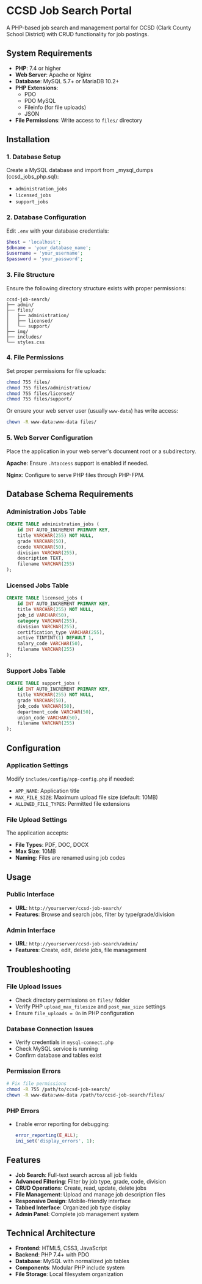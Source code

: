 # CCSD Job Search Portal

A PHP-based job search and management portal for CCSD (Clark County School District) with CRUD functionality for job postings.

## System Requirements

- **PHP**: 7.4 or higher
- **Web Server**: Apache or Nginx
- **Database**: MySQL 5.7+ or MariaDB 10.2+
- **PHP Extensions**:
  - PDO
  - PDO MySQL
  - Fileinfo (for file uploads)
  - JSON
- **File Permissions**: Write access to `files/` directory

## Installation

### 1. Database Setup

Create a MySQL database and import from _mysql_dumps (ccsd_jobs_php.sql):
- `administration_jobs`
- `licensed_jobs` 
- `support_jobs`

### 2. Database Configuration

Edit `.env` with your database credentials:

```php
$host = 'localhost';
$dbname = 'your_database_name';
$username = 'your_username';
$password = 'your_password';
```

### 3. File Structure

Ensure the following directory structure exists with proper permissions:

```
ccsd-job-search/
├── admin/
├── files/
│   ├── administration/
│   ├── licensed/
│   └── support/
├── img/
├── includes/
└── styles.css
```

### 4. File Permissions

Set proper permissions for file uploads:

```bash
chmod 755 files/
chmod 755 files/administration/
chmod 755 files/licensed/
chmod 755 files/support/
```

Or ensure your web server user (usually `www-data`) has write access:

```bash
chown -R www-data:www-data files/
```

### 5. Web Server Configuration

Place the application in your web server's document root or a subdirectory.

**Apache**: Ensure `.htaccess` support is enabled if needed.

**Nginx**: Configure to serve PHP files through PHP-FPM.

## Database Schema Requirements

### Administration Jobs Table
```sql
CREATE TABLE administration_jobs (
    id INT AUTO_INCREMENT PRIMARY KEY,
    title VARCHAR(255) NOT NULL,
    grade VARCHAR(50),
    ccode VARCHAR(50),
    division VARCHAR(255),
    description TEXT,
    filename VARCHAR(255)
);
```

### Licensed Jobs Table
```sql
CREATE TABLE licensed_jobs (
    id INT AUTO_INCREMENT PRIMARY KEY,
    title VARCHAR(255) NOT NULL,
    job_id VARCHAR(50),
    category VARCHAR(255),
    division VARCHAR(255),
    certification_type VARCHAR(255),
    active TINYINT(1) DEFAULT 1,
    salary_code VARCHAR(50),
    filename VARCHAR(255)
);
```

### Support Jobs Table
```sql
CREATE TABLE support_jobs (
    id INT AUTO_INCREMENT PRIMARY KEY,
    title VARCHAR(255) NOT NULL,
    grade VARCHAR(50),
    job_code VARCHAR(50),
    department_code VARCHAR(50),
    union_code VARCHAR(50),
    filename VARCHAR(255)
);
```

## Configuration

### Application Settings

Modify `includes/config/app-config.php` if needed:

- `APP_NAME`: Application title
- `MAX_FILE_SIZE`: Maximum upload file size (default: 10MB)
- `ALLOWED_FILE_TYPES`: Permitted file extensions

### File Upload Settings

The application accepts:
- **File Types**: PDF, DOC, DOCX
- **Max Size**: 10MB
- **Naming**: Files are renamed using job codes

## Usage

### Public Interface
- **URL**: `http://yourserver/ccsd-job-search/`
- **Features**: Browse and search jobs, filter by type/grade/division

### Admin Interface
- **URL**: `http://yourserver/ccsd-job-search/admin/`
- **Features**: Create, edit, delete jobs, file management

## Troubleshooting

### File Upload Issues
- Check directory permissions on `files/` folder
- Verify PHP `upload_max_filesize` and `post_max_size` settings
- Ensure `file_uploads = On` in PHP configuration

### Database Connection Issues
- Verify credentials in `mysql-connect.php`
- Check MySQL service is running
- Confirm database and tables exist

### Permission Errors
```bash
# Fix file permissions
chmod -R 755 /path/to/ccsd-job-search/
chown -R www-data:www-data /path/to/ccsd-job-search/files/
```

### PHP Errors
- Enable error reporting for debugging:
  ```php
  error_reporting(E_ALL);
  ini_set('display_errors', 1);
  ```

## Features

- **Job Search**: Full-text search across all job fields
- **Advanced Filtering**: Filter by job type, grade, code, division
- **CRUD Operations**: Create, read, update, delete jobs
- **File Management**: Upload and manage job description files
- **Responsive Design**: Mobile-friendly interface
- **Tabbed Interface**: Organized job type display
- **Admin Panel**: Complete job management system

## Technical Architecture

- **Frontend**: HTML5, CSS3, JavaScript
- **Backend**: PHP 7.4+ with PDO
- **Database**: MySQL with normalized job tables
- **Components**: Modular PHP include system
- **File Storage**: Local filesystem organization